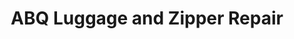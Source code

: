 ---
title: "ABQ Luggage and Zipper Repair"
url: /albuquerque/abq-luggage-and-zipper-repair/
shop: Taschen & Koffer
---